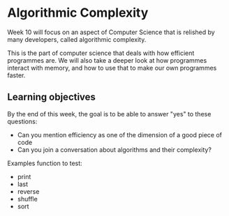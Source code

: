 # Algorithmic Complexity

Week 10 will focus on an aspect of Computer Science that is relished by many developers, called algorithmic complexity.

This is the part of computer science that deals with how efficient programmes are. We will also take a deeper look at how programmes interact with memory, and how to use that to make our own programmes faster.

## Learning objectives
By the end of this week, the goal is to be able to answer "yes" to these questions:
 * Can you mention efficiency as one of the dimension of a good piece of code
 * Can you join a conversation about algorithms and their complexity?

Examples function to test:
* print
* last
* reverse
* shuffle
* sort
